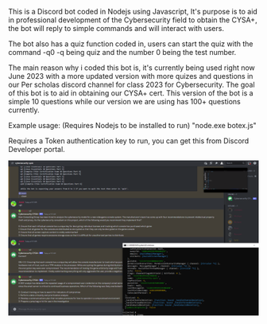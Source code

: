 This is a Discord bot coded in Nodejs using Javascript, It's purpose is to aid in professional development of the Cybersecurity field to obtain the
CYSA+, the bot will reply to simple commands and will interact with users.

The bot also has a quiz function coded in, users can start the quiz with the command -q0 -q being quiz and the number 0 being the test number.

The main reason why i coded this bot is, it's currently being used right now June 2023 with a more updated version with more quizes and questions in our
Per scholas discord channel for class 2023 for Cybersecurity. The goal of this bot is to aid in obtaining our CYSA+ cert. This version of the bot is a
simple 10 questions while our version we are using has 100+ questions currently.

Example usage: (Requires Nodejs to be installed to run)
"node.exe botex.js"

Requires a Token authentication key to run, you can get this from Discord Developer portal.

![Screenshot](https://github.com/jasnnh/DiscordBot/blob/main/Discordbot.PNG)
